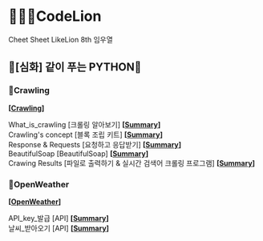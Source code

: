 # 👨🏻‍🏫CodeLion
Cheet Sheet
LikeLion 8th 임우열

## 🙏[심화] 같이 푸는 PYTHON🙏

### 📌Crawling

**[[Crawling](/[심화]_같이_푸는_PYTHON/[Step1]_실시간검색어확인하기/Crawling.py)]**<br/> 

What_is_crawling [크롤링 알아보기] **[[Summary](/[심화]_같이_푸는_PYTHON/[Step1]_실시간검색어확인하기/What_is_crawling.md)]**<br/>
Crawling's concept [블록 조립 키트] **[[Summary](/[심화]_같이_푸는_PYTHON/[Step1]_실시간검색어확인하기/Crawling's_concept.md.md)]**<br/>
Response & Requests [요청하고 응답받기] **[[Summary](/[심화]_같이_푸는_PYTHON/[Step1]_실시간검색어확인하기/Respose&Requests.md)]**<br/>
BeautifulSoap [BeautifulSoap] **[[Summary](/[심화]_같이_푸는_PYTHON/[Step1]_실시간검색어확인하기/BeautifulSoap.md)]**<br/>
Crawing Results [파일로 출력하기 & 실시간 검색어 크롤링 프로그램] **[[Summary](/[심화]_같이_푸는_PYTHON/[Step1]_실시간검색어확인하기/Crawling_Results.md)]**<br/>

### 📌OpenWeather

**[[OpenWeather](/[심화]_같이_푸는_PYTHON/[Step2]_날씨정보받아오기/OpenWeather.py)]**<br/> 

API_key_발급 [API] **[[Summary](/[심화]_같이_푸는_PYTHON/[Step2]_날씨정보받아오기/API_key_발급.md)]**<br/>
날씨_받아오기 [API] **[[Summary](/[심화]_같이_푸는_PYTHON/[Step2]_날씨정보받아오기/날씨_받아오기.md)]**<br/>